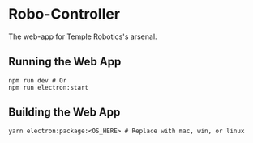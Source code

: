 # Robo-Controller

The web-app for Temple Robotics's arsenal.

## Running the Web App

```shell
npm run dev # Or
npm run electron:start
```

## Building the Web App

```shell
yarn electron:package:<OS_HERE> # Replace with mac, win, or linux
```
